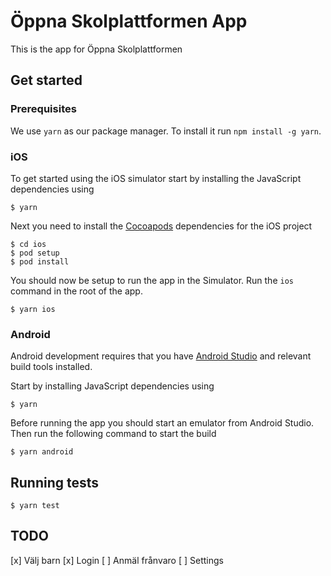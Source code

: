 # Öppna Skolplattformen App

This is the app for Öppna Skolplattformen

## Get started

### Prerequisites

We use `yarn` as our package manager. To install it run `npm install -g yarn`.

### iOS

To get started using the iOS simulator start by installing the JavaScript
dependencies using

```
$ yarn
```

Next you need to install the [Cocoapods](https://cocoapods.org/) dependencies
for the iOS project

```
$ cd ios
$ pod setup
$ pod install
```

You should now be setup to run the app in the Simulator. Run the `ios` command
in the root of the app.

```
$ yarn ios
```

### Android

Android development requires that you have [Android Studio](https://developer.android.google.cn/studio?hl=en) and relevant build tools installed.

Start by installing JavaScript dependencies using

```
$ yarn
```

Before running the app you should start an emulator from Android Studio. Then
run the following command to start the build

```
$ yarn android
```

## Running tests

```
$ yarn test
```

## TODO

[x] Välj barn
[x] Login
[ ] Anmäl frånvaro
[ ] Settings
